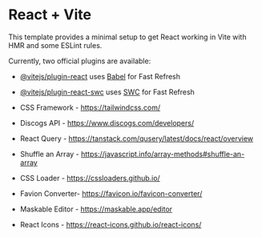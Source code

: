# React + Vite

This template provides a minimal setup to get React working in Vite with HMR and some ESLint rules.

Currently, two official plugins are available:

-   [@vitejs/plugin-react](https://github.com/vitejs/vite-plugin-react/blob/main/packages/plugin-react/README.md) uses [Babel](https://babeljs.io/) for Fast Refresh
-   [@vitejs/plugin-react-swc](https://github.com/vitejs/vite-plugin-react-swc) uses [SWC](https://swc.rs/) for Fast Refresh

-   CSS Framework - https://tailwindcss.com/
-   Discogs API - https://www.discogs.com/developers/
-   React Query - https://tanstack.com/qusery/latest/docs/react/overview
-   Shuffle an Array - https://javascript.info/array-methods#shuffle-an-array
-   CSS Loader - https://cssloaders.github.io/
-   Favion Converter- https://favicon.io/favicon-converter/
-   Maskable Editor - https://maskable.app/editor
-   React Icons - https://react-icons.github.io/react-icons/
